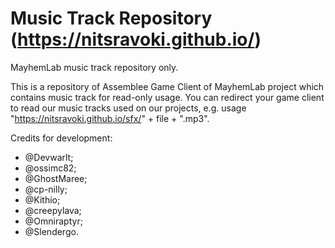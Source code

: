 # Music Track Repository (https://nitsravoki.github.io/)

MayhemLab music track repository only.

This is a repository of Assemblee Game Client of MayhemLab project which contains music track for read-only usage. You can redirect your game client to read our music tracks used on our projects, e.g. usage "https://nitsravoki.github.io/sfx/" + file + ".mp3".

Credits for development:

- @Devwarlt;
- @ossimc82;
- @GhostMaree;
- @cp-nilly;
- @Kithio;
- @creepylava;
- @Omniraptyr;
- @Slendergo.
